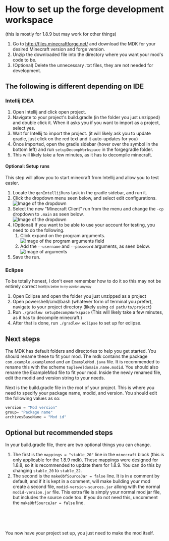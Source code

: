# How to set up the forge development workspace
(this is mostly for 1.8.9 but may work for other things)

1. Go to http://files.minecraftforge.net/ and download the MDK for your desired Minecraft version and forge version.
2. Unzip the downloaded file into the directory where you want your mod's code to be.
3. (Optional) Delete the unnecessary .txt files, they are not needed for development.

## The following is different depending on IDE

### Intellij IDEA
1. Open Intellij and click open project.
2. Navigate to your project's build.gradle (in the folder you just unzipped) and double click it. When it asks you if you want to import as a project, select yes.
3. Wait for Intellij to import the project. (it will likely ask you to update gradle, just click on the red text and it auto-updates for you)
4. Once imported, open the gradle sidebar (hover over the symbol in the bottom left) and run `setupDecompWorkspace` in the forgegradle folder.
5. This will likely take a few minutes, as it has to decompile minecraft.

#### Optional: Setup runs
This step will allow you to start minecraft from Intellij and allow you to test easier.
1. Locate the `genIntellijRuns` task in the gradle sidebar, and run it.
2. Click the dropdown menu seen below, and select edit configurations.<br>
![Image of the dropdown](https://media.discordapp.net/attachments/792642646907945000/797142149099552778/unknown.png)
3. Select the new "Minecraft Client" run from the menu and change the `-cp` dropdown to `.main` as seen below.<br>
![Image of the dropdown](https://media.discordapp.net/attachments/792642646907945000/797142288056451082/unknown.png)
4. (Optional) If you want to be able to use your account for testing, you need to do the following.
    1. Click expand on the program arguments.<br>
    ![Image of the program arguments field](https://media.discordapp.net/attachments/792642646907945000/797142652394274866/unknown.png)
    2. Add the `--username` and `--password` arguments, as seen below.<br>
    ![Image of arguments](https://media.discordapp.net/attachments/792642646907945000/797142663080968222/unknown.png)
5. Save the run.

### Eclipse
To be totally honest, I don't even remember how to do it so this may not be entirely correct <sub><sup>Intellij is better in my opinion anyway<sup><sub>
1. Open Eclipse and open the folder you just unzipped as a project
2. Open powershell/cmd/bash (whatever form of terminal you prefer), navigate to your project directory (likely using `cd path/to/project`)
3. Run `./gradlew setupDecompWorkspace` (This will likely take a few minutes, as it has to decompile minecraft.)
4. After that is done, run `./gradlew eclipse` to set up for eclipse.

## Next steps

The MDK has default folders and directories to help you get started. You should rename these to fit your mod. The mdk contains the package `com.example.examplemod` and an `ExampleMod.java` file. It is recommended to rename this with the scheme `topleveldomain.name.modid`. You should also rename the ExampleMod file to fit your mod. Inside the newly renamed file, edit the modid and version string to your needs.

Next is the build.gradle file in the root of your project. This is where you need to specify your package name, modid, and version. You should edit the following values as so: 
```gradle
version = "Mod version"
group= "Package name" 
archivesBaseName = "Mod id"
```

## Optional but recommended steps

In your build.gradle file, there are two optional things you can change. 
1. The first is the `mappings = "stable_20"` line in the `minecraft` block (this is only applicable for the 1.8.9 mdk). These mappings were designed for 1.8.8, so it is recommended to update them for 1.8.9. You can do this by changing `stable_20` to `stable_22`.
2. The second is the `makeObfSourceJar = false` line. It is in a comment by default, and if it is kept in a comment, will make building your mod create a second file, `modid-version-sources.jar` allong with the normal `modid-version.jar` file. This extra file is simply your normal mod jar file, but includes the source code too. If you do not need this, uncomment the `makeObfSourceJar = false` line.

<br><br><br>

You now have your project set up, you just need to make the mod itself.
